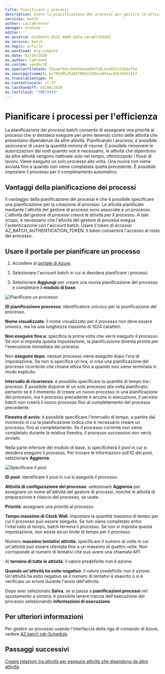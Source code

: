 ```yaml
---
title: Pianificare i processi
description: Usare la pianificazione dei processi per gestire le attività.
services: batch
author: LauraBrenner
manager: evansma
editor: ''
ms.assetid: 63d9d4f1-8521-4bbb-b95a-c4cad73692d3
ms.service: batch
ms.topic: article
ms.workload: big-compute
ms.date: 02/20/2020
ms.author: labrenne
ms.custom: seodec18
ms.openlocfilehash: 55ea8fb4cc0e65deaa89d718c4a46513716dcf54
ms.sourcegitcommit: bc792d0525d83f00d2329bea054ac45b2495315d
ms.translationtype: MT
ms.contentlocale: it-IT
ms.lasthandoff: 03/06/2020
ms.locfileid: "78672433"
---
```

# <a name="schedule-jobs-for-efficiency"></a>Pianificare i processi per l'efficienza

La pianificazione dei processi batch consente di assegnare una priorità ai processi che si desidera eseguire per primi tenendo conto delle attività che presentano dipendenze da altre attività. Pianificando i processi, è possibile assicurarsi di usare la quantità minima di risorse. È possibile rimuovere le autorizzazioni dei nodi quando non è necessario, le attività che dipendono da altre attività vengono riattivate solo nel tempo, ottimizzando i flussi di lavoro. Viene eseguito un solo processo alla volta. Una nuova non viene avviata fino a quando non viene completata quella precedente. È possibile impostare il processo per il completamento automatico. 

## <a name="benefit-of-job-scheduling"></a>Vantaggi della pianificazione dei processi

Il vantaggio della pianificazione dei processi è che è possibile specificare una pianificazione per la creazione di processi. Le attività pianificate mediante l'attività del gestore di processi sono associate a un processo. L'attività del gestore di processi creerà le attività per il processo. A tale scopo, è necessario che l'attività del gestore di processi esegua l'autenticazione con l'account batch. Usare il token di accesso AZ_BATCH_AUTHENTICATION_TOKEN. Il token consentirà l'accesso al resto del processo. 

## <a name="use-the-portal-to-schedule-a-job"></a>Usare il portale per pianificare un processo

   1. Accedere al [portale di Azure](https://portal.azure.com/).

   2. Selezionare l'account batch in cui si desidera pianificare i processi.

   3. Selezionare **Aggiungi** per creare una nuova pianificazione del processo e completare il **modulo di base**.



![Pianificare un processo][1]

**ID pianificazione processo**: identificatore univoco per la pianificazione del processo.

**Nome visualizzato**: il nome visualizzato per il processo non deve essere univoco, ma ha una lunghezza massima di 1024 caratteri.

**Non eseguire fino a**: specifica la prima volta che verrà eseguito il processo. Se non si imposta questa impostazione, la pianificazione diventa pronta per l'esecuzione immediata dei processi.

Non **eseguire dopo**: nessun processo viene eseguito dopo l'ora di impostazione. Se non si specifica un'ora, si crea una pianificazione del processo ricorrente che rimane attiva fino a quando non viene terminata in modo esplicito.

**Intervallo di ricorrenza**: è possibile specificare la quantità di tempo tra i processi. È possibile disporre di un solo processo alla volta pianificato, pertanto se è il momento di creare un nuovo processo in una pianificazione del processo, ma il processo precedente è ancora in esecuzione, il servizio batch non creerà il nuovo processo fino al completamento del processo precedente.  

**Finestra di avvio**: è possibile specificare l'intervallo di tempo, a partire dal momento in cui la pianificazione indica che è necessario creare un processo, fino al completamento. Se il processo corrente non viene completato durante la relativa finestra, il processo successivo non verrà avviato.

Nella parte inferiore del modulo di base, si specificherà il pool in cui si desidera eseguire il processo. Per trovare le informazioni sull'ID del pool, selezionare **Aggiorna**. 

![Specificare il pool][2]


**ID pool**: identificare il pool in cui si eseguirà il processo.

**Attività di configurazione del processo**: selezionare **Aggiorna** per assegnare un nome all'attività del gestore di processi, nonché le attività di preparazione e rilascio del processo, se usate.

**Priorità**: assegnare una priorità al processo.

**Tempo massimo di Clock Wall**: impostare la quantità massima di tempo per cui il processo può essere eseguito. Se non viene completato entro l'intervallo di tempo, batch termina il processo. Se non si imposta questa impostazione, non esiste alcun limite di tempo per il processo.

Numero **massimo tentativi attività**: specificare il numero di volte in cui un'attività può essere ritentata fino a un massimo di quattro volte. Non corrisponde al numero di tentativi che può avere una chiamata API.

Al **termine di tutte le attività**: il valore predefinito non è azione.

**Quando un'attività ha esito negativo**: il valore predefinito non è azione. Un'attività ha esito negativo se il numero di tentativi è esaurito o si è verificato un errore durante l'avvio dell'attività. 

Dopo aver selezionato **Salva**, se si passa a **pianificazioni processi** nel spostamento a sinistra, è possibile tenere traccia dell'esecuzione del processo selezionando **informazioni di esecuzione**.


## <a name="for-more-information"></a>Per ulteriori informazioni

Per gestire un processo usando l'interfaccia della riga di comando di Azure, vedere [AZ batch job-Schedule](https://docs.microsoft.com/cli/azure/batch/job-schedule?view=azure-cli-latest).

## <a name="next-steps"></a>Passaggi successivi

[Creare relazioni tra attività per eseguire attività che dipendono da altre attività](batch-task-dependencies.md).





[1]: ./media/batch-job-schedule/add_job_schedule-02.png
[2]: ./media/batch-job-schedule/add_job_schedule-03.png


